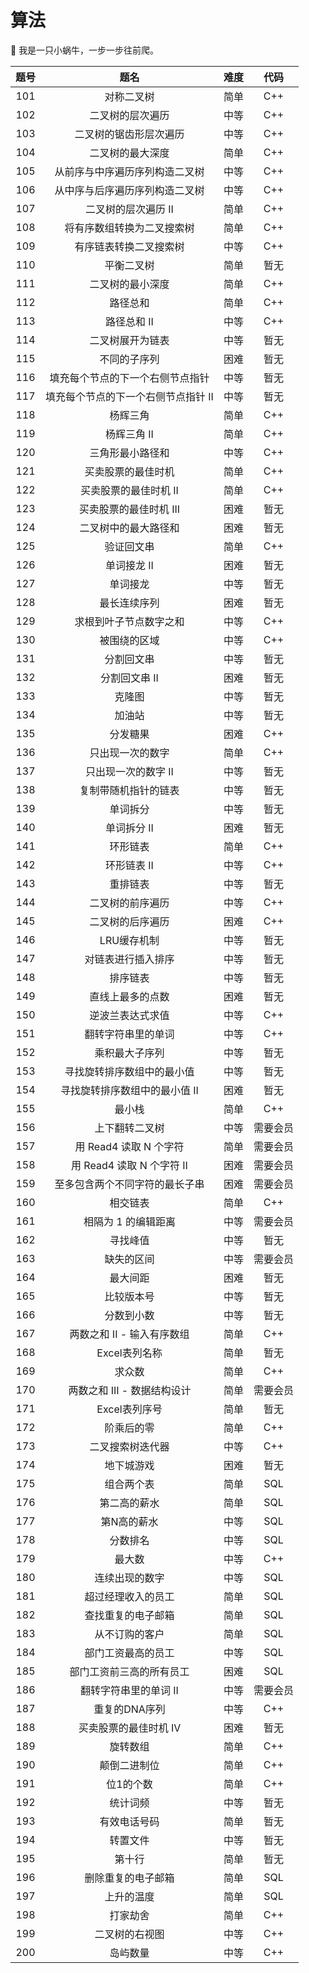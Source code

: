 # 算法

🐌 我是一只小蜗牛，一步一步往前爬。

| 题号 |                题名                 | 难度 |   代码   |
| :--: | :---------------------------------: | :--: | :------: |
| 101  |             对称二叉树              | 简单 |   C++    |
| 102  |          二叉树的层次遍历           | 中等 |   C++    |
| 103  |       二叉树的锯齿形层次遍历        | 中等 |   C++    |
| 104  |          二叉树的最大深度           | 简单 |   C++    |
| 105  |   从前序与中序遍历序列构造二叉树    | 中等 |   C++    |
| 106  |   从中序与后序遍历序列构造二叉树    | 中等 |   C++    |
| 107  |         二叉树的层次遍历 II         | 简单 |   C++    |
| 108  |     将有序数组转换为二叉搜索树      | 简单 |   C++    |
| 109  |       有序链表转换二叉搜索树        | 中等 |   C++    |
| 110  |             平衡二叉树              | 简单 |   暂无   |
| 111  |          二叉树的最小深度           | 简单 |   C++    |
| 112  |              路径总和               | 简单 |   C++    |
| 113  |             路径总和 II             | 中等 |   C++    |
| 114  |          二叉树展开为链表           | 中等 |   暂无   |
| 115  |            不同的子序列             | 困难 |   暂无   |
| 116  |  填充每个节点的下一个右侧节点指针   | 中等 |   暂无   |
| 117  | 填充每个节点的下一个右侧节点指针 II | 中等 |   暂无   |
| 118  |              杨辉三角               | 简单 |   C++    |
| 119  |             杨辉三角 II             | 简单 |   C++    |
| 120  |          三角形最小路径和           | 中等 |   C++    |
| 121  |         买卖股票的最佳时机          | 简单 |   C++    |
| 122  |        买卖股票的最佳时机 II        | 简单 |   C++    |
| 123  |       买卖股票的最佳时机 III        | 困难 |   暂无   |
| 124  |        二叉树中的最大路径和         | 困难 |   暂无   |
| 125  |             验证回文串              | 简单 |   C++    |
| 126  |             单词接龙 II             | 困难 |   暂无   |
| 127  |              单词接龙               | 中等 |   暂无   |
| 128  |            最长连续序列             | 困难 |   暂无   |
| 129  |       求根到叶子节点数字之和        | 中等 |   C++    |
| 130  |            被围绕的区域             | 中等 |   C++    |
| 131  |             分割回文串              | 中等 |   暂无   |
| 132  |            分割回文串 II            | 困难 |   暂无   |
| 133  |               克隆图                | 中等 |   暂无   |
| 134  |               加油站                | 中等 |   暂无   |
| 135  |              分发糖果               | 困难 |   C++    |
| 136  |          只出现一次的数字           | 简单 |   C++    |
| 137  |         只出现一次的数字 II         | 中等 |   暂无   |
| 138  |        复制带随机指针的链表         | 中等 |   暂无   |
| 139  |              单词拆分               | 中等 |   暂无   |
| 140  |             单词拆分 II             | 困难 |   暂无   |
| 141  |              环形链表               | 简单 |   C++    |
| 142  |             环形链表 II             | 中等 |   C++    |
| 143  |              重排链表               | 中等 |   暂无   |
| 144  |          二叉树的前序遍历           | 中等 |   C++    |
| 145  |          二叉树的后序遍历           | 困难 |   C++    |
| 146  |             LRU缓存机制             | 中等 |   暂无   |
| 147  |         对链表进行插入排序          | 中等 |   暂无   |
| 148  |              排序链表               | 中等 |   暂无   |
| 149  |          直线上最多的点数           | 困难 |   暂无   |
| 150  |          逆波兰表达式求值           | 中等 |   C++    |
| 151  |         翻转字符串里的单词          | 中等 |   C++    |
| 152  |           乘积最大子序列            | 中等 |   暂无   |
| 153  |     寻找旋转排序数组中的最小值      | 中等 |   暂无   |
| 154  |    寻找旋转排序数组中的最小值 II    | 困难 |   暂无   |
| 155  |               最小栈                | 简单 |   C++    |
| 156  |           上下翻转二叉树            | 中等 | 需要会员 |
| 157  |       用 Read4 读取 N 个字符        | 简单 | 需要会员 |
| 158  |      用 Read4 读取 N 个字符 II      | 困难 | 需要会员 |
| 159  |   至多包含两个不同字符的最长子串    | 困难 | 需要会员 |
| 160  |              相交链表               | 简单 |   C++    |
| 161  |         相隔为 1 的编辑距离         | 中等 | 需要会员 |
| 162  |              寻找峰值               | 中等 |   暂无   |
| 163  |             缺失的区间              | 中等 | 需要会员 |
| 164  |              最大间距               | 困难 |   暂无   |
| 165  |             比较版本号              | 中等 |   暂无   |
| 166  |             分数到小数              | 中等 |   暂无   |
| 167  |     两数之和 II - 输入有序数组      | 简单 |   C++    |
| 168  |            Excel表列名称            | 简单 |   暂无   |
| 169  |               求众数                | 简单 |   C++    |
| 170  |     两数之和 III - 数据结构设计     | 简单 | 需要会员 |
| 171  |            Excel表列序号            | 简单 |   暂无   |
| 172  |             阶乘后的零              | 简单 |   C++    |
| 173  |          二叉搜索树迭代器           | 中等 |   C++    |
| 174  |             地下城游戏              | 困难 |   暂无   |
| 175  |             组合两个表              | 简单 |   SQL    |
| 176  |            第二高的薪水             | 简单 |   SQL    |
| 177  |             第N高的薪水             | 中等 |   SQL    |
| 178  |              分数排名               | 中等 |   SQL    |
| 179  |               最大数                | 中等 |   C++    |
| 180  |           连续出现的数字            | 中等 |   SQL    |
| 181  |         超过经理收入的员工          | 简单 |   SQL    |
| 182  |         查找重复的电子邮箱          | 简单 |   SQL    |
| 183  |           从不订购的客户            | 简单 |   SQL    |
| 184  |         部门工资最高的员工          | 中等 |   SQL    |
| 185  |      部门工资前三高的所有员工       | 困难 |   SQL    |
| 186  |        翻转字符串里的单词 II        | 中等 | 需要会员 |
| 187  |            重复的DNA序列            | 中等 |   C++    |
| 188  |        买卖股票的最佳时机 IV        | 困难 |   暂无   |
| 189  |              旋转数组               | 简单 |   C++    |
| 190  |            颠倒二进制位             | 简单 |   C++    |
| 191  |              位1的个数              | 简单 |   C++    |
| 192  |              统计词频               | 中等 |   暂无   |
| 193  |            有效电话号码             | 简单 |   暂无   |
| 194  |              转置文件               | 中等 |   暂无   |
| 195  |               第十行                | 简单 |   暂无   |
| 196  |         删除重复的电子邮箱          | 简单 |   SQL    |
| 197  |             上升的温度              | 简单 |   SQL    |
| 198  |              打家劫舍               | 简单 |   C++    |
| 199  |           二叉树的右视图            | 中等 |   C++    |
| 200  |              岛屿数量               | 中等 |   C++    |